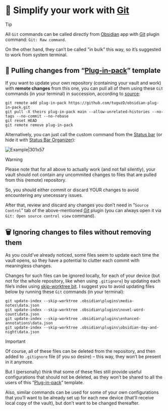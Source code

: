 # 📑 Simplify your work with [Git](https://git-scm.com)

> [!TIP]
> All `Git` commands can be called directly from [Obsidian](https://obsidian.md) app with [Git](https://github.com/Vinzent03/obsidian-git) plugin command: `Git: Raw command`.
>
> On the other hand, they can’t be called ”in bulk” this way, so it’s suggested to work from system terminal.

## 🔄️ Pulling changes from “[Plug-in-pack](<./README.md>)” template

If you want to update your own repository (containing your vault and work) with **remote changes** from this one, you can pull all of them using these `Git` commands (in your terminal) in succession, according to [source](https://gist.github.com/krlozadan/4b75255b88d7a1504e5e632cb817c3f5):

```git
git remote add plug-in-pack https://github.com/tuguzD/obsidian-plug-in-pack.git
git pull -X theirs plug-in-pack main --allow-unrelated-histories --no-tags --no-commit --no-rebase
git reset HEAD
git remote remove plug-in-pack
```

Alternatively, you can just call the custom command from the [Status bar](https://help.obsidian.md/User+interface/Status+bar) (or hide it with [Status Bar Organizer](https://github.com/Opisek/obsidian-statusbar-organizer)):

![Example|301x57](https://github.com/user-attachments/assets/bca8e810-9feb-4dff-8e93-a2dc3d69742d)

> [!WARNING]
> Please note that for all above to actually work (and not fail silently), your vault should not contain any uncommited changes to files that are pulled from this (remote) repository.
>
> So, you should either commit or discard YOUR changes to avoid encountering any unecessary issues.

After that, review and discard any changes you don’t need in ”`Source Control`” tab of the above-mentioned [Git](https://github.com/Vinzent03/obsidian-git) plugin (you can always open it via `Git: Open source control view` command).

## 🗑️ Ignoring changes to files without removing them

As you could’ve already noticed, some files seem to update each time the vault opens, so they have a potential to clutter each commit with meaningless changes.

Changes for such files can be ignored locally, for each of your device (but not for the whole repository, like when using `.gitignore`) by updating each file’s index using [skip-worktree bit](https://git-scm.com/docs/git-update-index#_skip_worktree_bit). I suggest you to avoid updating files below by running these `Git` commands (in your terminal):

```git
git update-index --skip-worktree .obsidian\plugins\media-notes\data.json
git update-index --skip-worktree .obsidian\plugins\novel-word-count\data.json
git update-index --skip-worktree .obsidian\plugins\enhanced-annotations\data.json
git update-index --skip-worktree .obsidian\plugins\obsidian-day-and-night\data.json
```

> [!IMPORTANT]
> Of course, all of these files can be deleted from the repository, and then added to `.gitignore` file (if you so desire) – this way, they won’t be present in it anymore.
>
> But I (personally) think that some of these files still provide useful configurations that should not be deleted, as they won’t be shared to all the users of this “[Plug-in-pack](<#-plug-in-pack-for-obsidian-app>)” template.

Also, similar commands can be used for some of your own configurations that you’ll want to be already set up for each new device (that’ll receive local copy of the vault), but don’t want to be changed thereafter.
